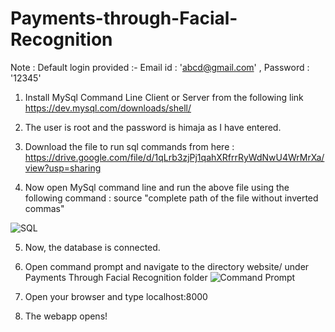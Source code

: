 # Payments-through-Facial-Recognition


Note : Default login provided :- Email id : 'abcd@gmail.com' , Password : '12345'

1.  Install MySql Command Line Client or Server from the following link  https://dev.mysql.com/downloads/shell/

   
2.  The user is root and the password is himaja as I have entered.
   
   
3.  Download the file to run sql commands from here : https://drive.google.com/file/d/1qLrb3zjPj1qahXRfrrRyWdNwU4WrMrXa/view?usp=sharing
 
 
4.  Now open MySql command line and run the above file using the following command :
    source "complete path of the file without inverted commas"
   
   ![SQL](https://user-images.githubusercontent.com/105623310/170870810-2132cfba-0cfc-4dfa-b196-9166f4a7690e.png)
   
   
5.  Now, the database is connected.


6.  Open command prompt and navigate to the directory website/ under Payments Through Facial Recognition folder
    ![Command Prompt](https://user-images.githubusercontent.com/105623310/170871205-4e350862-b835-4b83-9193-05e8b0c7d8c2.png)


7.  Open your browser and type localhost:8000


8.  The webapp opens! 
